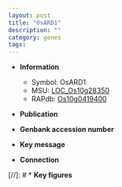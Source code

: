 ```yaml
---
layout: post
title: "OsARD1"
description: ""
category: genes
tags: 
---
```


* **Information**  
    + Symbol: OsARD1  
    + MSU: [LOC_Os10g28350](http://rice.uga.edu/cgi-bin/ORF_infopage.cgi?orf=LOC_Os10g28350)  
    + RAPdb: [Os10g0419400](http://rapdb.dna.affrc.go.jp/viewer/gbrowse_details/irgsp1?name=Os10g0419400)  

* **Publication**  

* **Genbank accession number**  

* **Key message**  

* **Connection**  

[//]: # * **Key figures**  


